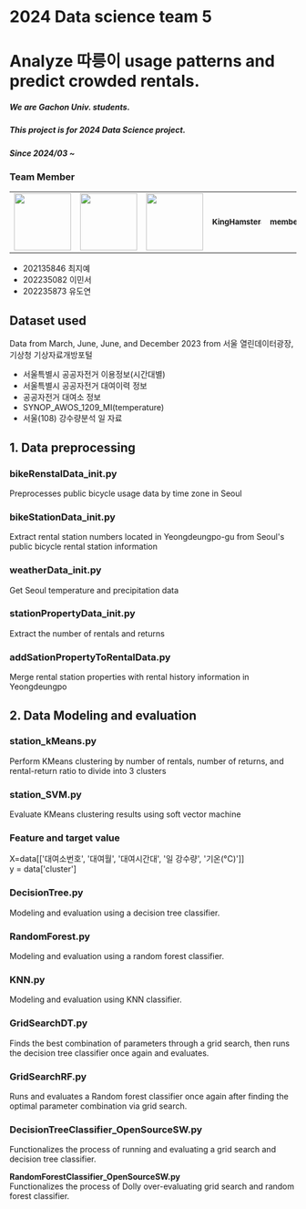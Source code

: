 # 2024 Data science team 5   
# Analyze 따릉이 usage patterns and predict crowded rentals.       

##### We are Gachon Univ. students.
##### This project is for 2024 Data Science project.
##### Since 2024/03 ~

### Team Member
<table>
  <tbody>
    <tr>
      <td align="center"><img src="https://github.com/ExhaustedApes/coffee-maker/assets/118164288/88c77023-535a-48ab-b958-9c585ebdaaa9.png" width="100px;" alt=""/></td>
      <td align="center"><img src="https://github.com/ExhaustedApes/coffee-maker/assets/118164288/714f4fa4-1d3c-433a-8e62-fbe5f86d30a0.png" width="100px;" alt=""/></td>
      <td align="center"><img src="https://github.com/ExhaustedApes/coffee-maker/assets/118164288/e72dd819-6a77-43af-8397-435b6b6ff01d.png" width="100px;" alt=""/></td>
      <td align="center"><a href="https://github.com/KingHamster"><sub><b>KingHamster</b></sub></a></td>
      <td align="center"><a href="https://github.com/"><sub><b>member1</b></sub></a></td>
      <td align="center"><a href="https://github.com/"><sub><b>member2</b></sub></a></td>
    </tr>
  </tbody>
</table>

- 202135846 최지예   
- 202235082 이민서   
- 202235873 유도연   

## Dataset used   
Data from March, June, June, and December 2023 from 서울 열린데이터광장, 기상청 기상자료개방포털      
- 서울특별시 공공자전거 이용정보(시간대별)   
- 서울특별시 공공자전거 대여이력 정보   
- 공공자전거 대여소 정보   
- SYNOP_AWOS_1209_MI(temperature)   
- 서울(108) 강수량분석 일 자료   

## 1. Data preprocessing   
### **bikeRenstalData_init.py**   
Preprocesses public bicycle usage data by time zone in Seoul   

### **bikeStationData_init.py**   
Extract rental station numbers located in Yeongdeungpo-gu from Seoul's public bicycle rental station information      

### **weatherData_init.py**   
Get Seoul temperature and precipitation data       

### **stationPropertyData_init.py**   
Extract the number of rentals and returns      

### **addSationPropertyToRentalData.py**   
Merge rental station properties with rental history information in Yeongdeungpo       

## 2. Data Modeling and evaluation   
### **station_kMeans.py**   
Perform KMeans clustering by number of rentals, number of returns, and rental-return ratio to divide into 3 clusters      

### **station_SVM.py**   
Evaluate KMeans clustering results using soft vector machine   

### Feature and target value   
X=data[['대여소번호', '대여월', '대여시간대', '일 강수량', '기온(°C)']]   
y = data['cluster']   

### **DecisionTree.py**      
Modeling and evaluation using a decision tree classifier.      

### **RandomForest.py**   
Modeling and evaluation using a random forest classifier.        

### **KNN.py**   
Modeling and evaluation using KNN classifier.    

  
### **GridSearchDT.py**  
Finds the best combination of parameters through a grid search, then runs the decision tree classifier once again and evaluates.      

### **GridSearchRF.py**   
Runs and evaluates a Random forest classifier once again after finding the optimal parameter combination via grid search.   

### **DecisionTreeClassifier_OpenSourceSW.py**   
Functionalizes the process of running and evaluating a grid search and decision tree classifier.   

**RandomForestClassifier_OpenSourceSW.py**    
Functionalizes the process of Dolly over-evaluating grid search and random forest classifier.      
